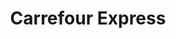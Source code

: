 ---
title: "Carrefour Express"
url: /ciudad-autonoma-de-buenos-aires/carrefour-express-avenida-cabildo/
shop: comodidad
---